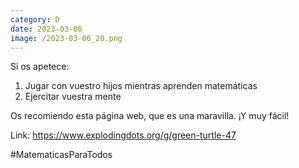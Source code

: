 ```yaml
--- 
category: D 
date: 2023-03-06 
image: /2023-03-06_20.png 
--- 
```


Si os apetece:

1) Jugar con vuestro hijos mientras aprenden matemáticas
2) Ejercitar vuestra mente

Os recomiendo esta página web, que es una maravilla. ¡Y muy fácil! 

Link: https://www.explodingdots.org/g/green-turtle-47

#MatematicasParaTodos
